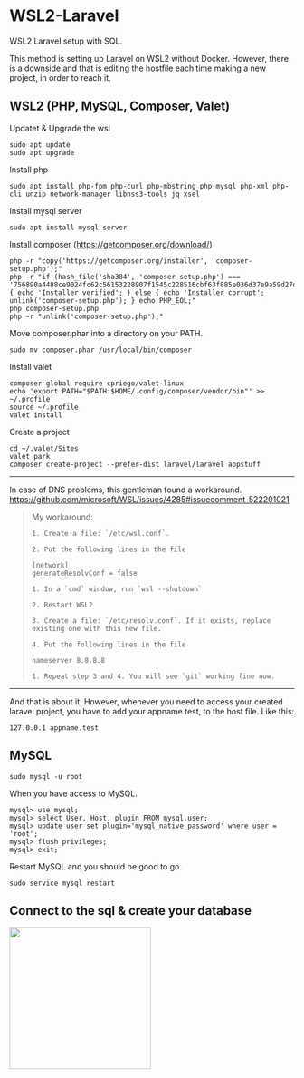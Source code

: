 # WSL2-Laravel
WSL2 Laravel setup with SQL. 

This method is setting up Laravel on WSL2 without Docker. However, there is a downside and that is editing the hostfile each time making a new project, in order to reach it. 

## WSL2 (PHP, MySQL, Composer, Valet)
Updatet & Upgrade the wsl

    sudo apt update
    sudo apt upgrade
    
Install php 
  
    sudo apt install php-fpm php-curl php-mbstring php-mysql php-xml php-cli unzip network-manager libnss3-tools jq xsel 

Install mysql server

    sudo apt install mysql-server
    
Install composer (https://getcomposer.org/download/)
  
    php -r "copy('https://getcomposer.org/installer', 'composer-setup.php');"
    php -r "if (hash_file('sha384', 'composer-setup.php') === '756890a4488ce9024fc62c56153228907f1545c228516cbf63f885e036d37e9a59d27d63f46af1d4d07ee0f76181c7d3') { echo 'Installer verified'; } else { echo 'Installer corrupt'; unlink('composer-setup.php'); } echo PHP_EOL;"
    php composer-setup.php
    php -r "unlink('composer-setup.php');"
    
Move composer.phar into a directory on your PATH.

    sudo mv composer.phar /usr/local/bin/composer
    
Install valet

    composer global require cpriego/valet-linux
    echo 'export PATH="$PATH:$HOME/.config/composer/vendor/bin"' >> ~/.profile
    source ~/.profile
    valet install
    
Create a project
  
    cd ~/.valet/Sites
    valet park
    composer create-project --prefer-dist laravel/laravel appstuff
    
-----

In case of DNS problems, this gentleman found a workaround. <br>
https://github.com/microsoft/WSL/issues/4285#issuecomment-522201021


> 
> 
> My workaround:
> 
>     1. Create a file: `/etc/wsl.conf`.
> 
>     2. Put the following lines in the file
> 
> 
> ```
> [network]
> generateResolvConf = false
> ```
> 
>     1. In a `cmd` window, run `wsl --shutdown`
> 
>     2. Restart WSL2
> 
>     3. Create a file: `/etc/resolv.conf`. If it exists, replace existing one with this new file.
> 
>     4. Put the following lines in the file
> 
> 
> ```
> nameserver 8.8.8.8
> ```
> 
>     1. Repeat step 3 and 4. You will see `git` working fine now.


-----

And that is about it. However, whenever you need to access your created laravel project, you have to add your appname.test, to the host file. Like this:
    
    127.0.0.1 appname.test


## MySQL

    sudo mysql -u root
    
When you have access to MySQL. 

    mysql> use mysql;
    mysql> select User, Host, plugin FROM mysql.user;
    mysql> update user set plugin='mysql_native_password' where user = 'root';
    mysql> flush privileges;
    mysql> exit; 
    
Restart MySQL and you should be good to go. 

    sudo service mysql restart

## Connect to the sql & create your database
<img src="https://i.imgur.com/STcRdu0.png" style="width:250px;" />















